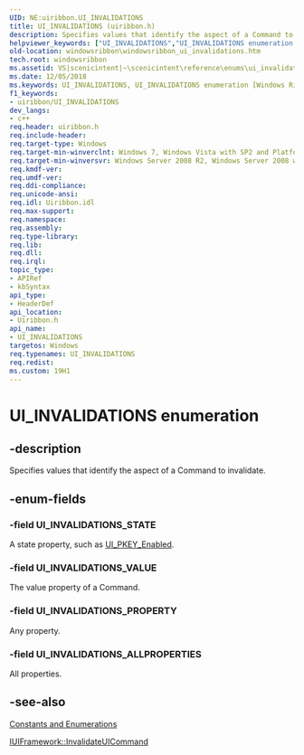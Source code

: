 ```yaml
---
UID: NE:uiribbon.UI_INVALIDATIONS
title: UI_INVALIDATIONS (uiribbon.h)
description: Specifies values that identify the aspect of a Command to invalidate.
helpviewer_keywords: ["UI_INVALIDATIONS","UI_INVALIDATIONS enumeration [Windows Ribbon]","UI_INVALIDATIONS_ALLPROPERTIES","UI_INVALIDATIONS_PROPERTY","UI_INVALIDATIONS_STATE","UI_INVALIDATIONS_VALUE","scenicintent_UI_INVALIDATIONS","uiribbon/UI_INVALIDATIONS","uiribbon/UI_INVALIDATIONS_ALLPROPERTIES","uiribbon/UI_INVALIDATIONS_PROPERTY","uiribbon/UI_INVALIDATIONS_STATE","uiribbon/UI_INVALIDATIONS_VALUE","windowsribbon.windowsribbon_ui_invalidations"]
old-location: windowsribbon\windowsribbon_ui_invalidations.htm
tech.root: windowsribbon
ms.assetid: VS|scenicintent|~\scenicintent\reference\enums\ui_invalidations.htm
ms.date: 12/05/2018
ms.keywords: UI_INVALIDATIONS, UI_INVALIDATIONS enumeration [Windows Ribbon], UI_INVALIDATIONS_ALLPROPERTIES, UI_INVALIDATIONS_PROPERTY, UI_INVALIDATIONS_STATE, UI_INVALIDATIONS_VALUE, scenicintent_UI_INVALIDATIONS, uiribbon/UI_INVALIDATIONS, uiribbon/UI_INVALIDATIONS_ALLPROPERTIES, uiribbon/UI_INVALIDATIONS_PROPERTY, uiribbon/UI_INVALIDATIONS_STATE, uiribbon/UI_INVALIDATIONS_VALUE, windowsribbon.windowsribbon_ui_invalidations
f1_keywords:
- uiribbon/UI_INVALIDATIONS
dev_langs:
- c++
req.header: uiribbon.h
req.include-header: 
req.target-type: Windows
req.target-min-winverclnt: Windows 7, Windows Vista with SP2 and Platform Update for Windows Vista [desktop apps only]
req.target-min-winversvr: Windows Server 2008 R2, Windows Server 2008 with SP2 and Platform Update for Windows Server 2008 [desktop apps only]
req.kmdf-ver: 
req.umdf-ver: 
req.ddi-compliance: 
req.unicode-ansi: 
req.idl: Uiribbon.idl
req.max-support: 
req.namespace: 
req.assembly: 
req.type-library: 
req.lib: 
req.dll: 
req.irql: 
topic_type:
- APIRef
- kbSyntax
api_type:
- HeaderDef
api_location:
- Uiribbon.h
api_name:
- UI_INVALIDATIONS
targetos: Windows
req.typenames: UI_INVALIDATIONS
req.redist: 
ms.custom: 19H1
---
```


# UI_INVALIDATIONS enumeration


## -description


Specifies values that identify the aspect of a Command to invalidate.


## -enum-fields




### -field UI_INVALIDATIONS_STATE

A state property, such as <a href="https://docs.microsoft.com/windows/desktop/windowsribbon/windowsribbon-reference-properties-uipkey-enabled">UI_PKEY_Enabled</a>.


### -field UI_INVALIDATIONS_VALUE

The value property of a Command.


### -field UI_INVALIDATIONS_PROPERTY

Any property.


### -field UI_INVALIDATIONS_ALLPROPERTIES

All properties.


## -see-also




<a href="https://docs.microsoft.com/windows/desktop/windowsribbon/windowsribbon-reference-enumerations">Constants and Enumerations</a>



<a href="https://docs.microsoft.com/windows/desktop/api/uiribbon/nf-uiribbon-iuiframework-invalidateuicommand">IUIFramework::InvalidateUICommand</a>
 

 

